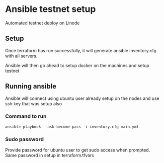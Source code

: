 # Ansible testnet setup

Automated testnet deploy on Linode

## Setup

Once terraform has run successfully, it will generate ansible inventory.cfg with all servers.

Ansible will then go ahead to setup docker on the machines and setup testnet

## Running ansible

Ansible will connect using ubuntu user already setup on the nodes and use ssh key that was setup also

### Command to run 

``ansible-playbook --ask-become-pass -i inventory.cfg main.yml``

### Sudo password

Provide password for ubuntu user to get sudo access when prompted. Same password in setup in terraform.tfvars

